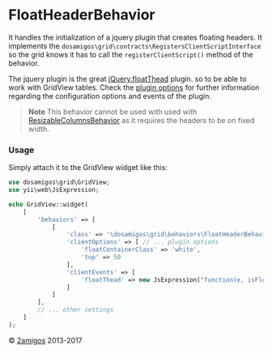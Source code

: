 FloatHeaderBehavior
===================

It handles the initialization of a jquery plugin that creates floating headers. It implements the 
`dosamigos\grid\contracts\RegistersClientScriptInterface` so the grid knows it has to call the `registerClientScript()` 
method of the behavior. 

The jquery plugin is the great [jQuery.floatThead](http://mkoryak.github.io/floatThead/) plugin. 
so to be able to work with GridView tables. Check the [plugin options](http://mkoryak.github.io/floatThead/#options) for 
further information regarding the configuration options and events of the plugin.

> **Note** This behavior cannot be used with used with [ResizableColumnsBehavior](resizable-columns-behavior.md) as it 
> requires the headers to be on fixed width. 

### Usage

Simply attach it to the GridView widget like this: 

```php 
use dosamigos\grid\GridView;
use yii\web\JsExpression;

echo GridView::widget(
    [
        'behaviors' => [
            [
                'class' => '\dosamigos\grid\behaviors\FloatHeaderBehavior',
                'clientOptions' => [ // ... plugin options
                    'floatContainerClass' => 'white',
                    'top' => 50
                ],
                'clientEvents' => [
                    'floatThead' => new JsExpression("function(e, isFloated, $container){ console.log('...'); }");
                ]
            ]
        ],
        // ... other settings 
    ]
);
```


© [2amigos](http://www.2amigos.us/) 2013-2017
